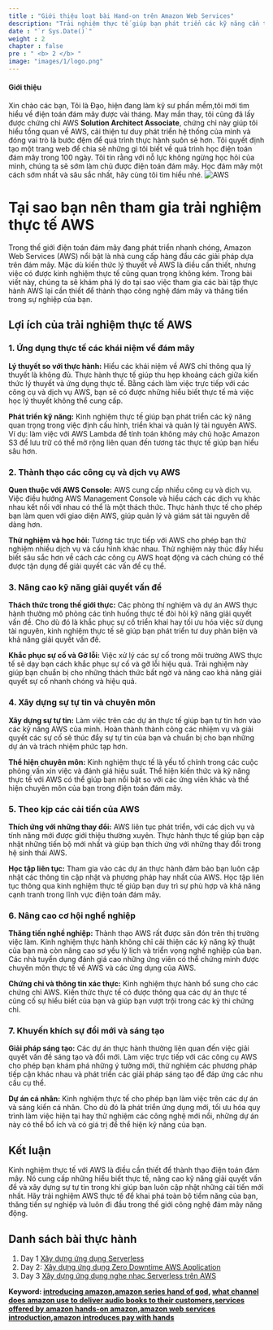 ```yaml
---
title : "Giới thiệu loạt bài Hand-on trên Amazon Web Services"
description: "Trải nghiệm thực tế giúp bạn phát triển các kỹ năng cần thiết trong việc định cấu hình, triển khai và quản lý tài nguyên AWS. Hãy cùng tôi trải nghiệm on-cloud với Amazon Web Service"
date : "`r Sys.Date()`"
weight : 2
chapter : false
pre : " <b> 2 </b> "
image: "images/1/logo.png"
---
```


#### Giới thiệu
Xin chào các bạn,
Tôi là Đạo, hiện đang làm kỹ sư phần mềm,tôi mới tìm hiểu về điện toán đám mây được vài tháng. May mắn thay, tôi cũng đã lấy được chứng chỉ AWS **Solution Architect Associate**, chứng chỉ này giúp tôi hiểu tổng quan về AWS, cải thiện tư duy phát triển hệ thống của mình và đóng vai trò là bước đệm để quá trình thực hành suôn sẻ hơn.
Tôi quyết định tạo một trang web để chia sẻ những gì tôi biết về quá trình học điện toán đám mây trong 100 ngày. Tôi tin rằng với nỗ lực không ngừng học hỏi của mình, chúng ta sẽ sớm làm chủ được điện toán đám mây. Học đám mây một cách sớm nhất và sâu sắc nhất, hãy cùng tôi tìm hiểu nhé.
![AWS](/images/2/aws.png?featherlight=false&width=50pc)
# Tại sao bạn nên tham gia trải nghiệm thực tế AWS

Trong thế giới điện toán đám mây đang phát triển nhanh chóng, Amazon Web Services (AWS) nổi bật là nhà cung cấp hàng đầu các giải pháp dựa trên đám mây. Mặc dù kiến ​​thức lý thuyết về AWS là điều cần thiết, nhưng việc có được kinh nghiệm thực tế cũng quan trọng không kém. Trong bài viết này, chúng ta sẽ khám phá lý do tại sao việc tham gia các bài tập thực hành AWS lại cần thiết để thành thạo công nghệ đám mây và thăng tiến trong sự nghiệp của bạn.

## Lợi ích của trải nghiệm thực tế AWS

### 1. **Ứng dụng thực tế các khái niệm về đám mây**

**Lý thuyết so với thực hành:**
Hiểu các khái niệm về AWS chỉ thông qua lý thuyết là không đủ. Thực hành thực tế giúp thu hẹp khoảng cách giữa kiến ​​thức lý thuyết và ứng dụng thực tế. Bằng cách làm việc trực tiếp với các công cụ và dịch vụ AWS, bạn sẽ có được những hiểu biết thực tế mà việc học lý thuyết không thể cung cấp.

**Phát triển kỹ năng:**
Kinh nghiệm thực tế giúp bạn phát triển các kỹ năng quan trọng trong việc định cấu hình, triển khai và quản lý tài nguyên AWS. Ví dụ: làm việc với AWS Lambda để tính toán không máy chủ hoặc Amazon S3 để lưu trữ có thể mở rộng liên quan đến tương tác thực tế giúp bạn hiểu sâu hơn.

### 2. **Thành thạo các công cụ và dịch vụ AWS**

**Quen thuộc với AWS Console:**
AWS cung cấp nhiều công cụ và dịch vụ. Việc điều hướng AWS Management Console và hiểu cách các dịch vụ khác nhau kết nối với nhau có thể là một thách thức. Thực hành thực tế cho phép bạn làm quen với giao diện AWS, giúp quản lý và giám sát tài nguyên dễ dàng hơn.

**Thử nghiệm và học hỏi:**
Tương tác trực tiếp với AWS cho phép bạn thử nghiệm nhiều dịch vụ và cấu hình khác nhau. Thử nghiệm này thúc đẩy hiểu biết sâu sắc hơn về cách các công cụ AWS hoạt động và cách chúng có thể được tận dụng để giải quyết các vấn đề cụ thể.

### 3. **Nâng cao kỹ năng giải quyết vấn đề**

**Thách thức trong thế giới thực:**
Các phòng thí nghiệm và dự án AWS thực hành thường mô phỏng các tình huống thực tế đòi hỏi kỹ năng giải quyết vấn đề. Cho dù đó là khắc phục sự cố triển khai hay tối ưu hóa việc sử dụng tài nguyên, kinh nghiệm thực tế sẽ giúp bạn phát triển tư duy phản biện và khả năng giải quyết vấn đề.

**Khắc phục sự cố và Gỡ lỗi:**
Việc xử lý các sự cố trong môi trường AWS thực tế sẽ dạy bạn cách khắc phục sự cố và gỡ lỗi hiệu quả. Trải nghiệm này giúp bạn chuẩn bị cho những thách thức bất ngờ và nâng cao khả năng giải quyết sự cố nhanh chóng và hiệu quả.

### 4. **Xây dựng sự tự tin và chuyên môn**

**Xây dựng sự tự tin:**
Làm việc trên các dự án thực tế giúp bạn tự tin hơn vào các kỹ năng AWS của mình. Hoàn thành thành công các nhiệm vụ và giải quyết các sự cố sẽ thúc đẩy sự tự tin của bạn và chuẩn bị cho bạn những dự án và trách nhiệm phức tạp hơn.

**Thể hiện chuyên môn:**
Kinh nghiệm thực tế là yếu tố chính trong các cuộc phỏng vấn xin việc và đánh giá hiệu suất. Thể hiện kiến ​​thức và kỹ năng thực tế với AWS có thể giúp bạn nổi bật so với các ứng viên khác và thể hiện chuyên môn của bạn trong điện toán đám mây.

### 5. **Theo kịp các cải tiến của AWS**

**Thích ứng với những thay đổi:**
AWS liên tục phát triển, với các dịch vụ và tính năng mới được giới thiệu thường xuyên. Thực hành thực tế giúp bạn cập nhật những tiến bộ mới nhất và giúp bạn thích ứng với những thay đổi trong hệ sinh thái AWS.

**Học tập liên tục:**
Tham gia vào các dự án thực hành đảm bảo bạn luôn cập nhật các thông tin cập nhật và phương pháp hay nhất của AWS. Học tập liên tục thông qua kinh nghiệm thực tế giúp bạn duy trì sự phù hợp và khả năng cạnh tranh trong lĩnh vực điện toán đám mây.

### 6. **Nâng cao cơ hội nghề nghiệp**

**Thăng tiến nghề nghiệp:**
Thành thạo AWS rất được săn đón trên thị trường việc làm. Kinh nghiệm thực hành không chỉ cải thiện các kỹ năng kỹ thuật của bạn mà còn nâng cao sơ ​​yếu lý lịch và triển vọng nghề nghiệp của bạn. Các nhà tuyển dụng đánh giá cao những ứng viên có thể chứng minh được chuyên môn thực tế về AWS và các ứng dụng của AWS.

**Chứng chỉ và thông tin xác thực:**
Kinh nghiệm thực hành bổ sung cho các chứng chỉ AWS. Kiến thức thực tế có được thông qua các dự án thực tế củng cố sự hiểu biết của bạn và giúp bạn vượt trội trong các kỳ thi chứng chỉ.

### 7. **Khuyến khích sự đổi mới và sáng tạo**

**Giải pháp sáng tạo:**
Các dự án thực hành thường liên quan đến việc giải quyết vấn đề sáng tạo và đổi mới. Làm việc trực tiếp với các công cụ AWS cho phép bạn khám phá những ý tưởng mới, thử nghiệm các phương pháp tiếp cận khác nhau và phát triển các giải pháp sáng tạo để đáp ứng các nhu cầu cụ thể.

**Dự án cá nhân:**
Kinh nghiệm thực tế cho phép bạn làm việc trên các dự án và sáng kiến ​​cá nhân. Cho dù đó là phát triển ứng dụng mới, tối ưu hóa quy trình làm việc hiện tại hay thử nghiệm các công nghệ mới nổi, những dự án này có thể bổ ích và có giá trị để thể hiện kỹ năng của bạn.

## Kết luận

Kinh nghiệm thực tế với AWS là điều cần thiết để thành thạo điện toán đám mây. Nó cung cấp những hiểu biết thực tế, nâng cao kỹ năng giải quyết vấn đề và xây dựng sự tự tin trong khi giúp bạn luôn cập nhật những cải tiến mới nhất. Hãy trải nghiệm AWS thực tế để khai phá toàn bộ tiềm năng của bạn, thăng tiến sự nghiệp và luôn đi đầu trong thế giới công nghệ đám mây năng động.
## Danh sách bài thực hành
1. Day 1 [Xây dựng ứng dụng Serverless](2.1-build-serverless-application/)
2. Day 2: [Xây dựng ứng dụng Zero Downtime AWS Application](2.2-build-zero-downtime-application/)
3. Day 3 [Xây dựng ứng dụng nghe nhạc Serverless trên AWS](2.3-music-serverless-application/)

**Keyword: [introducing amazon](/2-hands-on/),[amazon series hand of god](), [what channel does amazon use to deliver audio books to their customers](/2-hands-on/),[services offered by amazon hands-on amazon](/2-hands-on/),[amazon web services introduction](/2-hands-on/),[amazon introduces pay with hands](/2-hands-on/)**